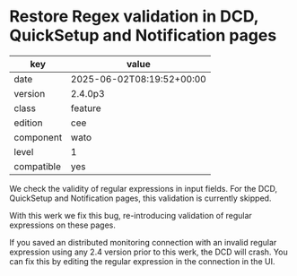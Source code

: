 [//]: # (werk v2)
# Restore Regex validation in DCD, QuickSetup and Notification pages

key        | value
---------- | ---
date       | 2025-06-02T08:19:52+00:00
version    | 2.4.0p3
class      | feature
edition    | cee
component  | wato
level      | 1
compatible | yes

We check the validity of regular expressions in input fields. For the
DCD, QuickSetup and Notification pages, this validation is currently
skipped.

With this werk we fix this bug, re-introducing validation of regular
expressions on these pages.

If you saved an distributed monitoring connection with an invalid
regular expression using any 2.4 version prior to this werk, the DCD
will crash. You can fix this by editing the regular expression in the
connection in the UI.
